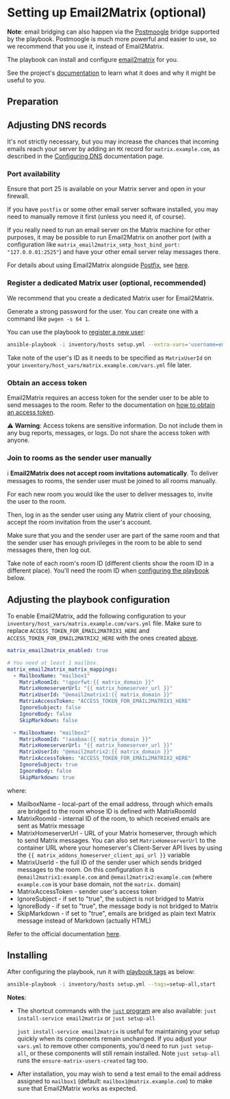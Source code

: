 # Setting up Email2Matrix (optional)

**Note**: email bridging can also happen via the [Postmoogle](configuring-playbook-bridge-postmoogle.md) bridge supported by the playbook. Postmoogle is much more powerful and easier to use, so we recommend that you use it, instead of Email2Matrix.

The playbook can install and configure [email2matrix](https://github.com/devture/email2matrix) for you.

See the project's [documentation](https://github.com/devture/email2matrix/blob/master/docs/README.md) to learn what it does and why it might be useful to you.

## Preparation

## Adjusting DNS records

It's not strictly necessary, but you may increase the chances that incoming emails reach your server by adding an `MX` record for `matrix.example.com`, as described in the [Configuring DNS](configuring-dns.md) documentation page.

### Port availability

Ensure that port 25 is available on your Matrix server and open in your firewall.

If you have `postfix` or some other email server software installed, you may need to manually remove it first (unless you need it, of course).

If you really need to run an email server on the Matrix machine for other purposes, it may be possible to run Email2Matrix on another port (with a configuration like `matrix_email2matrix_smtp_host_bind_port: "127.0.0.01:2525"`) and have your other email server relay messages there.

For details about using Email2Matrix alongside [Postfix](http://www.postfix.org/), see [here](https://github.com/devture/email2matrix/blob/master/docs/setup_with_postfix.md).

### Register a dedicated Matrix user (optional, recommended)

We recommend that you create a dedicated Matrix user for Email2Matrix.

Generate a strong password for the user. You can create one with a command like `pwgen -s 64 1`.

You can use the playbook to [register a new user](registering-users.md):

```sh
ansible-playbook -i inventory/hosts setup.yml --extra-vars='username=email2matrix password=PASSWORD_FOR_THE_USER admin=no' --tags=register-user
```

Take note of the user's ID as it needs to be specified as `MatrixUserId` on your `inventory/host_vars/matrix.example.com/vars.yml` file later.

### Obtain an access token

Email2Matrix requires an access token for the sender user to be able to send messages to the room. Refer to the documentation on [how to obtain an access token](obtaining-access-tokens.md).

⚠️ **Warning**: Access tokens are sensitive information. Do not include them in any bug reports, messages, or logs. Do not share the access token with anyone.

### Join to rooms as the sender user manually

ℹ️ **Email2Matrix does not accept room invitations automatically**. To deliver messages to rooms, the sender user must be joined to all rooms manually.

For each new room you would like the user to deliver messages to, invite the user to the room.

Then, log in as the sender user using any Matrix client of your choosing, accept the room invitation from the user's account.

Make sure that you and the sender user are part of the same room and that the sender user has enough privileges in the room to be able to send messages there, then log out.

Take note of each room's room ID (different clients show the room ID in a different place). You'll need the room ID when [configuring the playbook](#adjusting-the-playbook-configuration) below.

## Adjusting the playbook configuration

To enable Email2Matrix, add the following configuration to your `inventory/host_vars/matrix.example.com/vars.yml` file. Make sure to replace `ACCESS_TOKEN_FOR_EMAIL2MATRIX1_HERE` and `ACCESS_TOKEN_FOR_EMAIL2MATRIX2_HERE` with the ones created [above](#obtain-an-access-token).

```yaml
matrix_email2matrix_enabled: true

# You need at least 1 mailbox.
matrix_email2matrix_matrix_mappings:
  - MailboxName: "mailbox1"
    MatrixRoomId: "!qporfwt:{{ matrix_domain }}"
    MatrixHomeserverUrl: "{{ matrix_homeserver_url }}"
    MatrixUserId: "@email2matrix1:{{ matrix_domain }}"
    MatrixAccessToken: "ACCESS_TOKEN_FOR_EMAIL2MATRIX1_HERE"
    IgnoreSubject: false
    IgnoreBody: false
    SkipMarkdown: false

  - MailboxName: "mailbox2"
    MatrixRoomId: "!aaabaa:{{ matrix_domain }}"
    MatrixHomeserverUrl: "{{ matrix_homeserver_url }}"
    MatrixUserId: "@email2matrix2:{{ matrix_domain }}"
    MatrixAccessToken: "ACCESS_TOKEN_FOR_EMAIL2MATRIX2_HERE"
    IgnoreSubject: true
    IgnoreBody: false
    SkipMarkdown: true
```

where:

* MailboxName - local-part of the email address, through which emails are bridged to the room whose ID is defined with MatrixRoomId
* MatrixRoomId - internal ID of the room, to which received emails are sent as Matrix message
* MatrixHomeserverUrl - URL of your Matrix homeserver, through which to send Matrix messages. You can also set `MatrixHomeserverUrl` to the container URL where your homeserver's Client-Server API lives by using the `{{ matrix_addons_homeserver_client_api_url }}` variable
* MatrixUserId - the full ID of the sender user which sends bridged messages to the room. On this configuration it is `@email2matrix1:example.com` and `@email2matrix2:example.com` (where `example.com` is your base domain, not the `matrix.` domain)
* MatrixAccessToken - sender user's access token
* IgnoreSubject - if set to "true", the subject is not bridged to Matrix
* IgnoreBody - if set to "true", the message body is not bridged to Matrix
* SkipMarkdown - if set to "true", emails are bridged as plain text Matrix message instead of Markdown (actually HTML)

Refer to the official documentation [here](https://github.com/devture/email2matrix/blob/master/docs/configuration.md).

## Installing

After configuring the playbook, run it with [playbook tags](playbook-tags.md) as below:

<!-- NOTE: let this conservative command run (instead of install-all) to make it clear that failure of the command means something is clearly broken. -->
```sh
ansible-playbook -i inventory/hosts setup.yml --tags=setup-all,start
```

**Notes**:

- The shortcut commands with the [`just` program](just.md) are also available: `just install-service email2matrix` or `just setup-all`

  `just install-service email2matrix` is useful for maintaining your setup quickly when its components remain unchanged. If you adjust your `vars.yml` to remove other components, you'd need to run `just setup-all`, or these components will still remain installed. Note `just setup-all` runs the `ensure-matrix-users-created` tag too.

- After installation, you may wish to send a test email to the email address assigned to `mailbox1` (default: `mailbox1@matrix.example.com`) to make sure that Email2Matrix works as expected.
